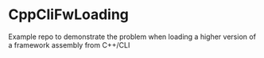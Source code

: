 # CppCliFwLoading
Example repo to demonstrate the problem when loading a higher version of a framework assembly from C++/CLI

